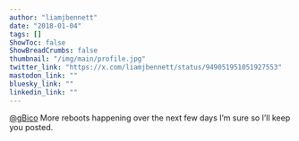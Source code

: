 ```yaml
---
author: "liamjbennett"
date: "2018-01-04"
tags: []
ShowToc: false
ShowBreadCrumbs: false
thumbnail: "/img/main/profile.jpg"
twitter_link: "https://x.com/liamjbennett/status/949051951051927553"
mastodon_link: ""
bluesky_link: ""
linkedin_link: ""
---
```


[@gBico](https://x.com/gBico) More reboots happening over the next few days I’m sure so I’ll keep you posted.

